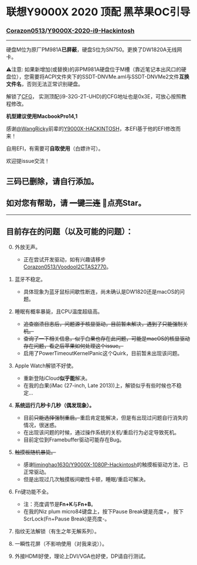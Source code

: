 # 联想Y9000X 2020 顶配 黑苹果OC引导
### [Corazon0513](https://github.com/Corazon0513)/[Y9000X-2020-i9-Hackintosh](https://github.com/Corazon0513/Y9000X-2020-i9-Hackintosh)

---

硬盘M位为原厂PM981A**已屏蔽**，硬盘S位为SN750。更换了DW1820A无线网卡。

⚠️注意: 如果新增加(或替换)的非PM981A硬盘位于M槽（靠近笔记本出风口的硬盘位），您需要将ACPI文件夹下的SSDT-DNVMe.aml与SSDT-DNVMe2文件**互换文件名**，否则无法正常识别硬盘。

解锁了[CFG](http://bbs.pcbeta.com/viewthread-1845189-1-1.html)， 实测顶配(i9-32G-2T-UHD)的CFG地址也是0x3E，可放心按照教程修改。

**机型建议使用MacbookPro14,1**

感谢[@WangRicky](https://github.com/WangRicky)前辈的[Y9000X-HACKINTOSH](https://github.com/WangRicky/Y9000X-HACKINTOSH)，本EFI基于他的EFI修改而来！


自用EFI，有需要可**自取使用**（白嫖许可）。

欢迎提issue交流！

## 三码已删除，请自行添加。
## 如对您有帮助，请 ~~一键三连~~ **🌟点亮Star**。


---

## 目前存在的问题（以及可能的问题）：
0. 外放无声。
    - 正在尝试开发驱动，如有兴趣请移步[Corazon0513/VoodooI2CTAS2770](https://github.com/Corazon0513/VoodooI2CTAS2770)。

1. 蓝牙不稳定。
    - 具体现象为蓝牙鼠标间歇性断连，尚未确认是DW1820还是macOS的问题。
  
2. 睡眠有概率暴毙，且CPU温度超级高。
    - ~~追查崩溃日志后，问题源于核显驱动，目前暂未解决，遇到了只能强制关机。~~
    - ~~查询了一下相关信息，似乎白果也存在此问题，可能是macOS的核显驱动存在问题，看之后苹果如何处理这个issue。~~
    - 启用了PowerTimeoutKernelPanic这个Quirk，目前暂未出现该问题。

3. Apple Watch解锁不好使。
    - 重新登陆iCloud**似乎能**解决。
    - 在我的白果(iMac (27-inch, Late 2013))上，解锁似乎有些时候也不稳定…

4. **系统运行几秒卡几秒（偶发现象）。**
    - 目前~~只能选择强制重启。~~重启肯定能解决，但是有出现过问题自行消失的情况，很迷惑。
    - 在出现该问题的时候，通过操作系统的关机/重启行为必定导致死机。
    - 目前定位到Framebuffer驱动可能存在Bug。

5. ~~触摸板随机暴毙。~~
    - 感谢[liminghao1630/Y9000X-1080P-Hackintosh](https://github.com/liminghao1630/Y9000X-1080P-Hackintosh)的触摸板驱动方法，已正常驱动。
    - 但是出现过几次触摸板间歇性卡顿，睡眠/重启可解决。

6. Fn键功能不全。
    - 注：亮度调节是**Fn+K**与**Fn+B**。
    - 在我的Niz plum micro84键盘上，按下Pause Break键是亮度+， 按下ScrLock(Fn+Pause Break)是亮度-。

7. 指纹无法解锁（有生之年无解系列）。

8. 一瞬性花屏（不影响使用（对我来说））。

9.  外接HDMI好使，理论上DVI/VGA也好使，DP请自行测试。
